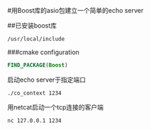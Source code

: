 #用Boost库的asio包建立一个简单的echo server

##已安装boost库
``` shell
/usr/local/include
``` 
###cmake configuration
``` cmake
FIND_PACKAGE(Boost)
```
启动echo server于指定端口
``` shell
./co_context 1234
```
用netcat启动一个tcp连接的客户端
``` shell
nc 127.0.0.1 1234
```